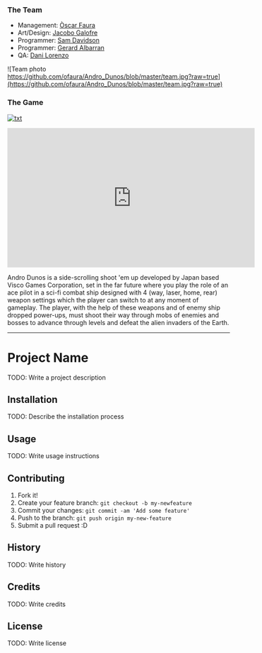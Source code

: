 ### The Team
* Management: [Òscar Faura](https://github.com/ofaura)
* Art/Design: [Jacobo Galofre](https://github.com/sherzock)
* Programmer: [Sam Davidson](https://github.com/samuelkurtdavidson)
* Programmer: [Gerard Albarran](https://github.com/GAPIntoTheGame)
* QA: [Dani Lorenzo](https://github.com/DLorenzoLaguno17)

![Team photo https://github.com/ofaura/Andro_Dunos/blob/master/team.jpg?raw=true](https://github.com/ofaura/Andro_Dunos/blob/master/team.jpg?raw=true)

### The Game

[![txt](https://github.com/ofaura/Andro_Dunos/blob/master/androdun.png?raw=true)](https://youtu.be/FYyT9rK8hGw)

<div align="center">
   <iframe width="560" height="315" src="http://www.youtube.com/embed/zsYjsgm4Psg" frameborder="0" allowfullscreen>
   </iframe>
</div>

Andro Dunos is a side-scrolling shoot 'em up developed by Japan based Visco Games Corporation, set in the far future
where you play the role of an ace pilot in a sci-fi combat ship designed with 4 (way, laser, 
home, rear) weapon settings which the player can switch to at any moment of gameplay. The player, with the help 
of these weapons and of enemy ship dropped power-ups, must shoot their way through mobs of enemies and bosses
to advance through levels and defeat the alien invaders of the Earth.

***

# Project Name
TODO: Write a project description
## Installation
TODO: Describe the installation process
## Usage
TODO: Write usage instructions
## Contributing
1. Fork it!
2. Create your feature branch: `git checkout -b my-newfeature`
3. Commit your changes: `git commit -am 'Add some
feature'`
4. Push to the branch: `git push origin my-new-feature`
5. Submit a pull request :D
## History
TODO: Write history
## Credits
TODO: Write credits
## License
TODO: Write license
